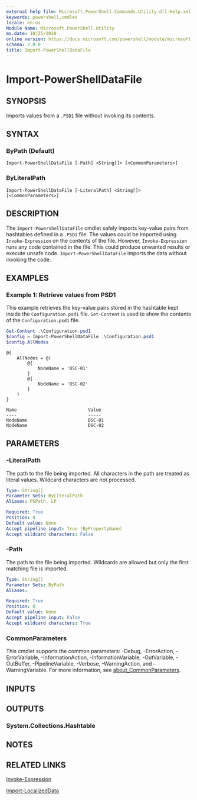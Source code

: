 ```yaml
---
external help file: Microsoft.PowerShell.Commands.Utility.dll-Help.xml
keywords: powershell,cmdlet
locale: en-us
Module Name: Microsoft.PowerShell.Utility
ms.date: 10/25/2019
online version: https://docs.microsoft.com/powershell/module/microsoft.powershell.utility/import-powershelldatafile?view=powershell-7.1&WT.mc_id=ps-gethelp
schema: 2.0.0
title: Import-PowerShellDataFile
---
```

# Import-PowerShellDataFile

## SYNOPSIS
Imports values from a `.PSD1` file without invoking its contents.

## SYNTAX

### ByPath (Default)

```
Import-PowerShellDataFile [-Path] <String[]> [<CommonParameters>]
```

### ByLiteralPath

```
Import-PowerShellDataFile [-LiteralPath] <String[]> [<CommonParameters>]
```

## DESCRIPTION

The `Import-PowerShellDataFile` cmdlet safely imports key-value pairs from hashtables defined in a
`.PSD1` file. The values could be imported using `Invoke-Expression` on the contents of the file.
However, `Invoke-Expression` runs any code contained in the file. This could produce unwanted
results or execute unsafe code. `Import-PowerShellDataFile` imports the data without invoking the
code.

## EXAMPLES

### Example 1: Retrieve values from PSD1

This example retrieves the key-value pairs stored in the hashtable kept inside the
`Configuration.psd1` file. `Get-Content` is used to show the contents of the `Configuration.psd1`
file.

```powershell
Get-Content .\Configuration.psd1
$config = Import-PowerShellDataFile .\Configuration.psd1
$config.AllNodes
```

```Output
@{
    AllNodes = @(
        @{
            NodeName = 'DSC-01'
        }
        @{
            NodeName = 'DSC-02'
        }
    )
}

Name                           Value
----                           -----
NodeName                       DSC-01
NodeName                       DSC-02
```

## PARAMETERS

### -LiteralPath

The path to the file being imported. All characters in the path are treated as literal values.
Wildcard characters are not processed.

```yaml
Type: String[]
Parameter Sets: ByLiteralPath
Aliases: PSPath, LP

Required: True
Position: 0
Default value: None
Accept pipeline input: True (ByPropertyName)
Accept wildcard characters: False
```

### -Path

The path to the file being imported. Wildcards are allowed but only the first matching file is
imported.

```yaml
Type: String[]
Parameter Sets: ByPath
Aliases:

Required: True
Position: 0
Default value: None
Accept pipeline input: False
Accept wildcard characters: True
```

### CommonParameters

This cmdlet supports the common parameters: -Debug, -ErrorAction, -ErrorVariable,
-InformationAction, -InformationVariable, -OutVariable, -OutBuffer, -PipelineVariable, -Verbose,
-WarningAction, and -WarningVariable. For more information, see [about_CommonParameters](../Microsoft.PowerShell.Core/About/about_CommonParameters.md).

## INPUTS

## OUTPUTS

### System.Collections.Hashtable

## NOTES

## RELATED LINKS

[Invoke-Expression](Invoke-Expression.md)

[Import-LocalizedData](Import-LocalizedData.md)


